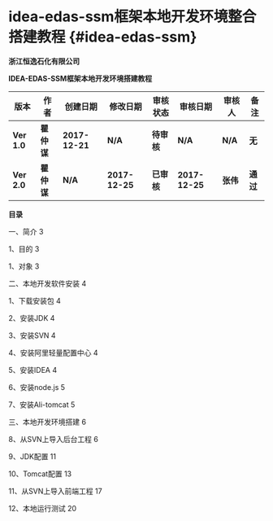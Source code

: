 # idea-edas-ssm框架本地开发环境整合搭建教程 {#idea-edas-ssm}

**浙江恒逸石化有限公司**

**IDEA-EDAS-SSM框架本地开发环境搭建教程**

| **版本** | **作者** | **创建日期** | **修改日期** | **审核状态** | **审核日期** | **审核人** | **备注** |
| --- | --- | --- | --- | --- | --- | --- | --- |
| **Ver 1.0** | **瞿仲谋** | **2017-12-21** | **N/A** | **待审核** | **N/A** | **N/A** | **无** |
| **Ver 2.0** | **瞿仲谋** | **N/A** | **2017-12-25** | **已审核** | **2017-12-25** | **张伟** | **通过** |

**目录**

一、简介 3

1、目的 3

1、对象 3

二、本地开发软件安装 4

1、下载安装包 4

2、安装JDK 4

3、安装SVN 4

4、安装阿里轻量配置中心 4

5、安装IDEA 4

6、安装node.js 5

7、安装Ali-tomcat 5

三、本地开发环境搭建 6

8、从SVN上导入后台工程 6

9、JDK配置 11

10、Tomcat配置 13

11、从SVN上导入前端工程 17

12、本地运行测试 20
